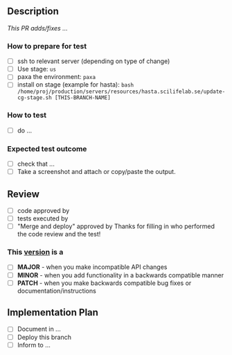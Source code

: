 ## Description
*This PR adds/fixes ...*

### How to prepare for test
- [ ] ssh to relevant server (depending on type of change)
- [ ] Use stage: `us`
- [ ] paxa the environment: `paxa`
- [ ] install on stage (example for hasta):
`bash /home/proj/production/servers/resources/hasta.scilifelab.se/update-cg-stage.sh [THIS-BRANCH-NAME]`

### How to test
- [ ] do ...

### Expected test outcome
- [ ] check that ...
- [ ] Take a screenshot and attach or copy/paste the output.

## Review
- [ ] code approved by
- [ ] tests executed by
- [ ] "Merge and deploy" approved by
Thanks for filling in who performed the code review and the test!

### This [version](https://semver.org/) is a
- [ ] **MAJOR** - when you make incompatible API changes
- [ ] **MINOR** - when you add functionality in a backwards compatible manner
- [ ] **PATCH** - when you make backwards compatible bug fixes or documentation/instructions

## Implementation Plan
- [ ] Document in ...
- [ ] Deploy this branch
- [ ] Inform to ...

